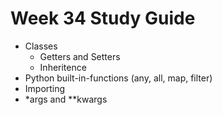 # Week 34 Study Guide

- Classes
  - Getters and Setters
  - Inheritence
- Python built-in-functions (any, all, map, filter)
- Importing
- *args and **kwargs
